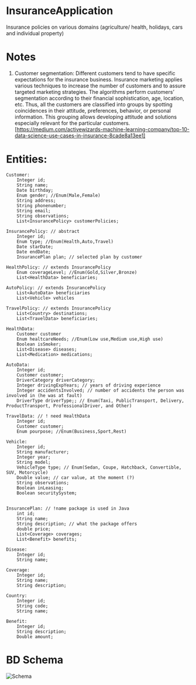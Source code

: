 # InsuranceApplication

Insurance policies on various domains (agriculture/ health, holidays, cars and individual property)

# Notes

1. Customer segmentation: Different customers tend to have specific expectations for the insurance business. Insurance marketing applies various techniques to increase the number of customers and to assure targeted marketing strategies.
   The algorithms perform customers’ segmentation according to their financial sophistication, age, location, etc. Thus, all the customers are classified into groups by spotting coincidences in their attitude, preferences, behavior, or personal information. This grouping allows developing attitude and solutions especially relevant for the particular customers.
   [https://medium.com/activewizards-machine-learning-company/top-10-data-science-use-cases-in-insurance-8cade8a13ee1]

# Entities:

    Customer:
        Integer id;
        String name;
        Date birthday;
        Enum gender; //Enum(Male,Female)
        String address;
        String phonenumber;
        String email;
        String observations;
        List<InsurancePolicy> customerPolicies;

    InsurancePolicy: // abstract
        Integer id;
        Enum type; //Enum(Health,Auto,Travel)
        Date starDate;
        Date endDate;
        InsurancePlan plan; // selected plan by customer

    HealthPolicy: // extends InsurancePolicy
        Enum coverageLevel; //Enum(Gold,Silver,Bronze)
        List<HealthData> beneficiaries;

    AutoPolicy: // extends InsurancePolicy
        List<AutoData> beneficiaries
        List<Vehicle> vehicles

    TravelPolicy: // extends InsurancePolicy
        List<Country> destinations;
        List<TravelData> beneficiaries;

    HealthData:
        Customer customer
        Enum healtcareNeeds; //Enum(Low use,Medium use,High use)
        Boolean isSmoker;
        List<Disease> diseases;
        List<Medication> medications;

    AutoData:
        Integer id;
        Customer customer;
        DriverCategory driverCategory;
        Integer drivingExpYears; // years of driving experience
        Integer accidentsInvolved; // number of accidents the person was involved in (he was at fault)
        DriverType driverType;; // Enum(Taxi, PublicTransport, Delivery, ProductTransport, ProfessionalDriver, and Other)

    TravelData: // ! need HealthData
        Integer id;
        Customer customer;
        Enum pourpose; //Enum(Business,Sport,Rest)

    Vehicle:
        Integer id;
        String manufacturer;
        Integer year;
        String model;
        VehicleType type; // Enum(Sedan, Coupe, Hatchback, Convertible, SUV, Motorcycle)
        Double value; // car value, at the moment (?)
        String observations;
        Boolean inLeasing;
        Boolean securitySystem;


    InsurancePlan: // !name package is used in Java
        int id;
        String name;
        String description; // what the package offers
        double price;
        List<Coverage> coverages;
        List<Benefit> benefits;

    Disease:
        Integer id;
        String name;

    Coverage:
        Integer id;
        String name;
        String description;

    Country:
        Integer id;
        String code;
        String name;

    Benefit:
        Integer id;
        String description;
        Double amount;

# BD Schema
![Schema](/_source/schema.jpg)
